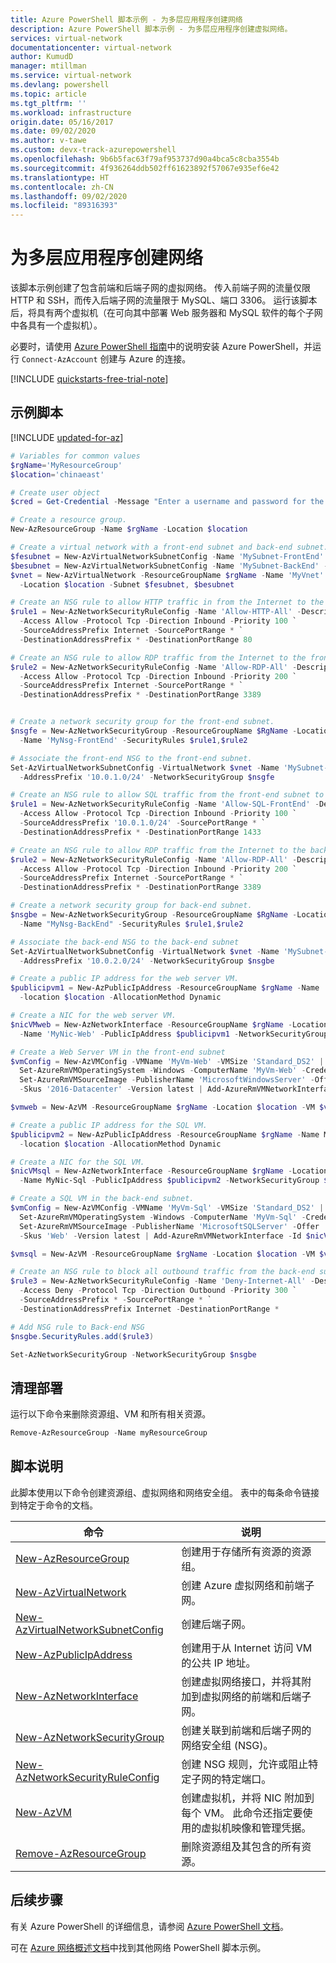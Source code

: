 ```yaml
---
title: Azure PowerShell 脚本示例 - 为多层应用程序创建网络
description: Azure PowerShell 脚本示例 - 为多层应用程序创建虚拟网络。
services: virtual-network
documentationcenter: virtual-network
author: KumudD
manager: mtillman
ms.service: virtual-network
ms.devlang: powershell
ms.topic: article
ms.tgt_pltfrm: ''
ms.workload: infrastructure
origin.date: 05/16/2017
ms.date: 09/02/2020
ms.author: v-tawe
ms.custom: devx-track-azurepowershell
ms.openlocfilehash: 9b6b5fac63f79af953737d90a4bca5c8cba3554b
ms.sourcegitcommit: 4f936264ddb502ff61623892f57067e935ef6e42
ms.translationtype: HT
ms.contentlocale: zh-CN
ms.lasthandoff: 09/02/2020
ms.locfileid: "89316393"
---
```

# <a name="create-a-network-for-multi-tier-applications"></a>为多层应用程序创建网络

该脚本示例创建了包含前端和后端子网的虚拟网络。 传入前端子网的流量仅限 HTTP 和 SSH，而传入后端子网的流量限于 MySQL、端口 3306。 运行该脚本后，将具有两个虚拟机（在可向其中部署 Web 服务器和 MySQL 软件的每个子网中各具有一个虚拟机）。

必要时，请使用 [Azure PowerShell 指南](https://docs.microsoft.com/powershell/azure/)中的说明安装 Azure PowerShell，并运行 `Connect-AzAccount` 创建与 Azure 的连接。

[!INCLUDE [quickstarts-free-trial-note](../../../includes/quickstarts-free-trial-note.md)]

## <a name="sample-script"></a>示例脚本

[!INCLUDE [updated-for-az](../../../includes/updated-for-az.md)]

```powershell
# Variables for common values
$rgName='MyResourceGroup'
$location='chinaeast'

# Create user object
$cred = Get-Credential -Message "Enter a username and password for the virtual machine."

# Create a resource group.
New-AzResourceGroup -Name $rgName -Location $location

# Create a virtual network with a front-end subnet and back-end subnet.
$fesubnet = New-AzVirtualNetworkSubnetConfig -Name 'MySubnet-FrontEnd' -AddressPrefix '10.0.1.0/24'
$besubnet = New-AzVirtualNetworkSubnetConfig -Name 'MySubnet-BackEnd' -AddressPrefix '10.0.2.0/24'
$vnet = New-AzVirtualNetwork -ResourceGroupName $rgName -Name 'MyVnet' -AddressPrefix '10.0.0.0/16' `
  -Location $location -Subnet $fesubnet, $besubnet

# Create an NSG rule to allow HTTP traffic in from the Internet to the front-end subnet.
$rule1 = New-AzNetworkSecurityRuleConfig -Name 'Allow-HTTP-All' -Description 'Allow HTTP' `
  -Access Allow -Protocol Tcp -Direction Inbound -Priority 100 `
  -SourceAddressPrefix Internet -SourcePortRange * `
  -DestinationAddressPrefix * -DestinationPortRange 80

# Create an NSG rule to allow RDP traffic from the Internet to the front-end subnet.
$rule2 = New-AzNetworkSecurityRuleConfig -Name 'Allow-RDP-All' -Description "Allow RDP" `
  -Access Allow -Protocol Tcp -Direction Inbound -Priority 200 `
  -SourceAddressPrefix Internet -SourcePortRange * `
  -DestinationAddressPrefix * -DestinationPortRange 3389


# Create a network security group for the front-end subnet.
$nsgfe = New-AzNetworkSecurityGroup -ResourceGroupName $RgName -Location $location `
  -Name 'MyNsg-FrontEnd' -SecurityRules $rule1,$rule2

# Associate the front-end NSG to the front-end subnet.
Set-AzVirtualNetworkSubnetConfig -VirtualNetwork $vnet -Name 'MySubnet-FrontEnd' `
  -AddressPrefix '10.0.1.0/24' -NetworkSecurityGroup $nsgfe

# Create an NSG rule to allow SQL traffic from the front-end subnet to the back-end subnet.
$rule1 = New-AzNetworkSecurityRuleConfig -Name 'Allow-SQL-FrontEnd' -Description "Allow SQL" `
  -Access Allow -Protocol Tcp -Direction Inbound -Priority 100 `
  -SourceAddressPrefix '10.0.1.0/24' -SourcePortRange * `
  -DestinationAddressPrefix * -DestinationPortRange 1433

# Create an NSG rule to allow RDP traffic from the Internet to the back-end subnet.
$rule2 = New-AzNetworkSecurityRuleConfig -Name 'Allow-RDP-All' -Description "Allow RDP" `
  -Access Allow -Protocol Tcp -Direction Inbound -Priority 200 `
  -SourceAddressPrefix Internet -SourcePortRange * `
  -DestinationAddressPrefix * -DestinationPortRange 3389

# Create a network security group for back-end subnet.
$nsgbe = New-AzNetworkSecurityGroup -ResourceGroupName $RgName -Location $location `
  -Name "MyNsg-BackEnd" -SecurityRules $rule1,$rule2

# Associate the back-end NSG to the back-end subnet
Set-AzVirtualNetworkSubnetConfig -VirtualNetwork $vnet -Name 'MySubnet-BackEnd' `
  -AddressPrefix '10.0.2.0/24' -NetworkSecurityGroup $nsgbe

# Create a public IP address for the web server VM.
$publicipvm1 = New-AzPublicIpAddress -ResourceGroupName $rgName -Name 'MyPublicIp-Web' `
  -location $location -AllocationMethod Dynamic

# Create a NIC for the web server VM.
$nicVMweb = New-AzNetworkInterface -ResourceGroupName $rgName -Location $location `
  -Name 'MyNic-Web' -PublicIpAddress $publicipvm1 -NetworkSecurityGroup $nsgfe -Subnet $vnet.Subnets[0]

# Create a Web Server VM in the front-end subnet
$vmConfig = New-AzVMConfig -VMName 'MyVm-Web' -VMSize 'Standard_DS2' | `
  Set-AzureRmVMOperatingSystem -Windows -ComputerName 'MyVm-Web' -Credential $cred | `
  Set-AzureRmVMSourceImage -PublisherName 'MicrosoftWindowsServer' -Offer 'WindowsServer' `
  -Skus '2016-Datacenter' -Version latest | Add-AzureRmVMNetworkInterface -Id $nicVMweb.Id

$vmweb = New-AzVM -ResourceGroupName $rgName -Location $location -VM $vmConfig

# Create a public IP address for the SQL VM.
$publicipvm2 = New-AzPublicIpAddress -ResourceGroupName $rgName -Name MyPublicIP-Sql `
  -location $location -AllocationMethod Dynamic

# Create a NIC for the SQL VM.
$nicVMsql = New-AzNetworkInterface -ResourceGroupName $rgName -Location $location `
  -Name MyNic-Sql -PublicIpAddress $publicipvm2 -NetworkSecurityGroup $nsgbe -Subnet $vnet.Subnets[1] 

# Create a SQL VM in the back-end subnet.
$vmConfig = New-AzVMConfig -VMName 'MyVm-Sql' -VMSize 'Standard_DS2' | `
  Set-AzureRmVMOperatingSystem -Windows -ComputerName 'MyVm-Sql' -Credential $cred | `
  Set-AzureRmVMSourceImage -PublisherName 'MicrosoftSQLServer' -Offer 'SQL2016-WS2016' `
  -Skus 'Web' -Version latest | Add-AzureRmVMNetworkInterface -Id $nicVMsql.Id

$vmsql = New-AzVM -ResourceGroupName $rgName -Location $location -VM $vmConfig

# Create an NSG rule to block all outbound traffic from the back-end subnet to the Internet (must be done after VM creation)
$rule3 = New-AzNetworkSecurityRuleConfig -Name 'Deny-Internet-All' -Description "Deny Internet All" `
  -Access Deny -Protocol Tcp -Direction Outbound -Priority 300 `
  -SourceAddressPrefix * -SourcePortRange * `
  -DestinationAddressPrefix Internet -DestinationPortRange *

# Add NSG rule to Back-end NSG
$nsgbe.SecurityRules.add($rule3)

Set-AzNetworkSecurityGroup -NetworkSecurityGroup $nsgbe
```

## <a name="clean-up-deployment"></a>清理部署 

运行以下命令来删除资源组、VM 和所有相关资源。

```powershell
Remove-AzResourceGroup -Name myResourceGroup
```

## <a name="script-explanation"></a>脚本说明

此脚本使用以下命令创建资源组、虚拟网络和网络安全组。 表中的每条命令链接到特定于命令的文档。

| 命令 | 说明 |
|---|---|
| [New-AzResourceGroup](https://docs.microsoft.com/powershell/module/az.resources/new-azresourcegroup) | 创建用于存储所有资源的资源组。 |
| [New-AzVirtualNetwork](https://docs.microsoft.com/powershell/module/az.network/new-azvirtualnetwork) | 创建 Azure 虚拟网络和前端子网。 |
| [New-AzVirtualNetworkSubnetConfig](https://docs.microsoft.com/powershell/module/az.network/new-azvirtualnetworksubnetconfig) | 创建后端子网。 |
| [New-AzPublicIpAddress](https://docs.microsoft.com/powershell/module/az.network/new-azpublicipaddress) | 创建用于从 Internet 访问 VM 的公共 IP 地址。 |
| [New-AzNetworkInterface](https://docs.microsoft.com/powershell/module/az.network/new-aznetworkinterface) | 创建虚拟网络接口，并将其附加到虚拟网络的前端和后端子网。 |
| [New-AzNetworkSecurityGroup](https://docs.microsoft.com/powershell/module/az.network/new-aznetworksecuritygroup) | 创建关联到前端和后端子网的网络安全组 (NSG)。 |
| [New-AzNetworkSecurityRuleConfig](https://docs.microsoft.com/powershell/module/az.network/new-aznetworksecurityruleconfig) |创建 NSG 规则，允许或阻止特定子网的特定端口。 |
| [New-AzVM](https://docs.microsoft.com/powershell/module/az.compute/new-azvm) | 创建虚拟机，并将 NIC 附加到每个 VM。 此命令还指定要使用的虚拟机映像和管理凭据。 |
| [Remove-AzResourceGroup](https://docs.microsoft.com/powershell/module/az.resources/remove-azresourcegroup) | 删除资源组及其包含的所有资源。 |

## <a name="next-steps"></a>后续步骤

有关 Azure PowerShell 的详细信息，请参阅 [Azure PowerShell 文档](https://docs.microsoft.com/powershell/azure/)。

可在 [Azure 网络概述文档](../powershell-samples.md?toc=%2fnetworking%2ftoc.json)中找到其他网络 PowerShell 脚本示例。
